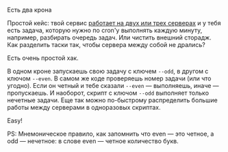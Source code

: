 Есть два крона

Простой кейс: твой сервис [работает на двух или трех серверах](../293/) и у тебя есть задача, которую нужно по cron'у выполнять каждую минуту, например, разбирать очередь задач. Или чистить внешний сторадж. Как разделить таски так, чтобы сервера между собой не дрались?

Есть очень простой хак.

В одном кроне запускаешь свою задачу с ключем `--odd`, в другом с ключом `--even`. В самом же коде проверяешь номер задачи (или что угодно). Если он четный и тебе сказали `--even` — выполняешь, иначе — пропускаешь. И наоборот, скрипт с ключом `--odd` выполняет только нечетные задачи. Еще так можно по-быстрому распределить большие работы между серверами в одноразовых скриптах.

Easy!

PS: Мнемоническое правило, как запомнить что even — это четное, а odd — нечетное: в слове even — четное количество букв.
